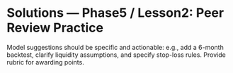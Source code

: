 # Solutions — Phase5 / Lesson2: Peer Review Practice

Model suggestions should be specific and actionable: e.g., add a 6-month backtest, clarify liquidity assumptions, and specify stop-loss rules. Provide rubric for awarding points.

